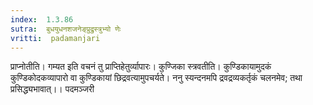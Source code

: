 ```yaml
---
index:  1.3.86
sutra:  बुधयुधनशजनेङ्प्रुद्रुस्त्रुभ्यो णेः
vritti:  padamanjari
---
```


प्राप्नोतीति। गम्यत इति वचनं तु प्राप्तिहेतुर्व्यापारः।
कुण्जिका स्त्रवतीति। कुण्डिकायामुदकं कुण्डिकोदकव्यापारो वा कुण्डिकायां छिद्रवत्यामुपचर्यते। ननु स्यन्दनमपि द्रवद्रव्यकर्तृकं चलनमेव; तथा प्रसिद्ध्यभावात्।।
पदमञ्जरी
